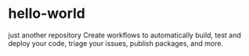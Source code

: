 # hello-world
just another repository
Create workflows to automatically build, test and deploy your code, triage your issues, publish packages, and more.
